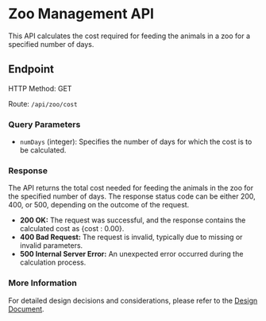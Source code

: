 # Zoo Management API

This API calculates the cost required for feeding the animals in a zoo for a specified number of days.

## Endpoint

HTTP Method: GET

Route: `/api/zoo/cost`

### Query Parameters

- `numDays` (integer): Specifies the number of days for which the cost is to be calculated.

### Response

The API returns the total cost needed for feeding the animals in the zoo for the specified number of days. The response status code can be either 200, 400, or 500, depending on the outcome of the request.

- **200 OK:** The request was successful, and the response contains the calculated cost as {cost : 0.00}.
- **400 Bad Request:** The request is invalid, typically due to missing or invalid parameters.
- **500 Internal Server Error:** An unexpected error occurred during the calculation process.

### More Information

For detailed design decisions and considerations, please refer to the [Design Document](https://github.com/PradeepSV006/zoo-management-api/blob/master/DESIGN-DOCUMENT.md).